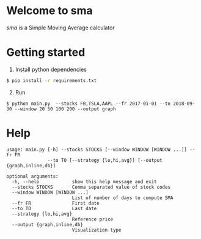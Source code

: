 # Welcome to sma
*sma* is a Simple Moving Average calculator

# Getting started
1. Install python dependencies
```bash
$ pip install -r requirements.txt
```
2. Run
```console
$ python main.py  --stocks FB,TSLA,AAPL --fr 2017-01-01 --to 2018-09-30 --window 20 50 100 200 --output graph
```
# Help

```
usage: main.py [-h] --stocks STOCKS [--window WINDOW [WINDOW ...]] --fr FR
               --to TO [--strategy {lo,hi,avg}] [--output {graph,inline,db}]

optional arguments:
  -h, --help            show this help message and exit
  --stocks STOCKS       Comma separated value of stock codes
  --window WINDOW [WINDOW ...]
                        List of number of days to compute SMA
  --fr FR               First date
  --to TO               Last date
  --strategy {lo,hi,avg}
                        Reference price
  --output {graph,inline,db}
                        Visualization type
```
